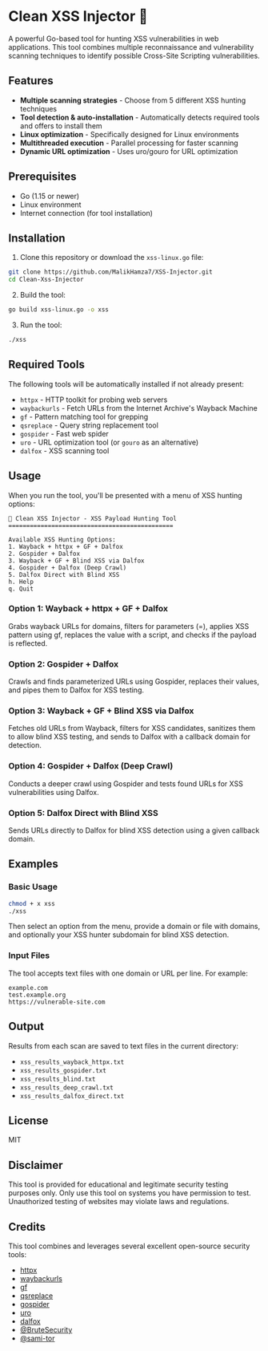 # Clean XSS Injector 🧨

A powerful Go-based tool for hunting XSS vulnerabilities in web applications. This tool combines multiple reconnaissance and vulnerability scanning techniques to identify possible Cross-Site Scripting vulnerabilities.

## Features

- **Multiple scanning strategies** - Choose from 5 different XSS hunting techniques
- **Tool detection & auto-installation** - Automatically detects required tools and offers to install them
- **Linux optimization** - Specifically designed for Linux environments
- **Multithreaded execution** - Parallel processing for faster scanning
- **Dynamic URL optimization** - Uses uro/gouro for URL optimization

## Prerequisites

- Go (1.15 or newer)
- Linux environment
- Internet connection (for tool installation)

## Installation

1. Clone this repository or download the `xss-linux.go` file:

```bash
git clone https://github.com/MalikHamza7/XSS-Injector.git
cd Clean-Xss-Injector
```

2. Build the tool:

```bash
go build xss-linux.go -o xss
```

3. Run the tool:

```bash
./xss
```

## Required Tools

The following tools will be automatically installed if not already present:

- `httpx` - HTTP toolkit for probing web servers
- `waybackurls` - Fetch URLs from the Internet Archive's Wayback Machine
- `gf` - Pattern matching tool for grepping
- `qsreplace` - Query string replacement tool
- `gospider` - Fast web spider
- `uro` - URL optimization tool (or `gouro` as an alternative)
- `dalfox` - XSS scanning tool

## Usage

When you run the tool, you'll be presented with a menu of XSS hunting options:

```
🧨 Clean XSS Injector - XSS Payload Hunting Tool
==============================================

Available XSS Hunting Options:
1. Wayback + httpx + GF + Dalfox
2. Gospider + Dalfox
3. Wayback + GF + Blind XSS via Dalfox
4. Gospider + Dalfox (Deep Crawl)
5. Dalfox Direct with Blind XSS
h. Help
q. Quit
```

### Option 1: Wayback + httpx + GF + Dalfox

Grabs wayback URLs for domains, filters for parameters (=), applies XSS pattern using gf, replaces the value with a script, and checks if the payload is reflected.

### Option 2: Gospider + Dalfox

Crawls and finds parameterized URLs using Gospider, replaces their values, and pipes them to Dalfox for XSS testing.

### Option 3: Wayback + GF + Blind XSS via Dalfox

Fetches old URLs from Wayback, filters for XSS candidates, sanitizes them to allow blind XSS testing, and sends to Dalfox with a callback domain for detection.

### Option 4: Gospider + Dalfox (Deep Crawl)

Conducts a deeper crawl using Gospider and tests found URLs for XSS vulnerabilities using Dalfox.

### Option 5: Dalfox Direct with Blind XSS

Sends URLs directly to Dalfox for blind XSS detection using a given callback domain.

## Examples

### Basic Usage

```bash
chmod + x xss
./xss
```

Then select an option from the menu, provide a domain or file with domains, and optionally your XSS hunter subdomain for blind XSS detection.

### Input Files

The tool accepts text files with one domain or URL per line. For example:

```
example.com
test.example.org
https://vulnerable-site.com
```

## Output

Results from each scan are saved to text files in the current directory:

- `xss_results_wayback_httpx.txt`
- `xss_results_gospider.txt`
- `xss_results_blind.txt`
- `xss_results_deep_crawl.txt`
- `xss_results_dalfox_direct.txt`

## License

MIT

## Disclaimer

This tool is provided for educational and legitimate security testing purposes only. Only use this tool on systems you have permission to test. Unauthorized testing of websites may violate laws and regulations.

## Credits

This tool combines and leverages several excellent open-source security tools:

- [httpx](https://github.com/projectdiscovery/httpx)
- [waybackurls](https://github.com/tomnomnom/waybackurls)
- [gf](https://github.com/tomnomnom/gf)
- [qsreplace](https://github.com/tomnomnom/qsreplace)
- [gospider](https://github.com/jaeles-project/gospider)
- [uro](https://github.com/s0md3v/uro)
- [dalfox](https://github.com/hahwul/dalfox)
- [@BruteSecurity](x.com/darkshadow2bd)
- [@sami-tor](https://github.com/sami-tor)
